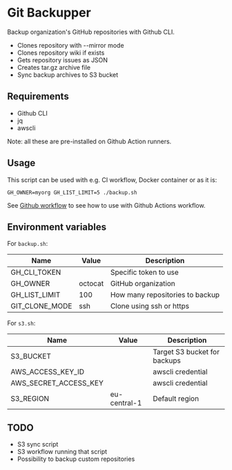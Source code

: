 # Git Backupper

Backup organization's GitHub repositories with Github CLI.

- Clones repository with --mirror mode
- Clones repository wiki if exists
- Gets repository issues as JSON
- Creates tar.gz archive file
- Sync backup archives to S3 bucket

## Requirements

- Github CLI
- jq
- awscli

Note: all these are pre-installed on Github Action runners.

## Usage

This script can be used with e.g. CI workflow, Docker container or as it is:

```shell
GH_OWNER=myorg GH_LIST_LIMIT=5 ./backup.sh
```

See [Github workflow](.github/workflows/backup.yml) to see how to use with Github Actions workflow.

## Environment variables

For `backup.sh`:

| Name           | Value   | Description                     |
|----------------|---------|---------------------------------|
| GH_CLI_TOKEN   |         | Specific token to use           |
| GH_OWNER       | octocat | GitHub organization             |
| GH_LIST_LIMIT  | 100     | How many repositories to backup |
| GIT_CLONE_MODE | ssh     | Clone using ssh or https        |

For `s3.sh`:

| Name                  | Value        | Description                  |
|-----------------------|--------------|------------------------------|
| S3_BUCKET             |              | Target S3 bucket for backups |
| AWS_ACCESS_KEY_ID     |              | awscli credential            |
| AWS_SECRET_ACCESS_KEY |              | awscli credential            |
| S3_REGION             | eu-central-1 | Default region               |

## TODO

- S3 sync script
- S3 workflow running that script
- Possibility to backup custom repositories
